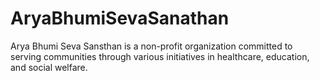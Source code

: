# AryaBhumiSevaSanathan
Arya Bhumi Seva Sansthan is a non-profit organization committed to serving communities through various initiatives in healthcare, education, and social welfare.
